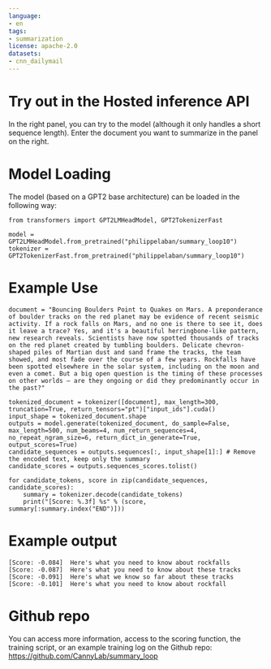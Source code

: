 ```yaml
---
language:
- en
tags:
- summarization
license: apache-2.0
datasets:
- cnn_dailymail
---
```


# Try out in the Hosted inference API

In the right panel, you can try to the model (although it only handles a short sequence length).
Enter the document you want to summarize in the panel on the right.

# Model Loading
The model (based on a GPT2 base architecture) can be loaded in the following way:
```
from transformers import GPT2LMHeadModel, GPT2TokenizerFast

model = GPT2LMHeadModel.from_pretrained("philippelaban/summary_loop10")
tokenizer = GPT2TokenizerFast.from_pretrained("philippelaban/summary_loop10")
```

# Example Use
```
document = "Bouncing Boulders Point to Quakes on Mars. A preponderance of boulder tracks on the red planet may be evidence of recent seismic activity. If a rock falls on Mars, and no one is there to see it, does it leave a trace? Yes, and it's a beautiful herringbone-like pattern, new research reveals. Scientists have now spotted thousands of tracks on the red planet created by tumbling boulders. Delicate chevron-shaped piles of Martian dust and sand frame the tracks, the team showed, and most fade over the course of a few years. Rockfalls have been spotted elsewhere in the solar system, including on the moon and even a comet. But a big open question is the timing of these processes on other worlds — are they ongoing or did they predominantly occur in the past?"

tokenized_document = tokenizer([document], max_length=300, truncation=True, return_tensors="pt")["input_ids"].cuda()
input_shape = tokenized_document.shape
outputs = model.generate(tokenized_document, do_sample=False, max_length=500, num_beams=4, num_return_sequences=4, no_repeat_ngram_size=6, return_dict_in_generate=True, output_scores=True)
candidate_sequences = outputs.sequences[:, input_shape[1]:] # Remove the encoded text, keep only the summary
candidate_scores = outputs.sequences_scores.tolist()

for candidate_tokens, score in zip(candidate_sequences, candidate_scores):
    summary = tokenizer.decode(candidate_tokens)
    print("[Score: %.3f] %s" % (score, summary[:summary.index("END")]))
```

# Example output
```
[Score: -0.084]  Here's what you need to know about rockfalls
[Score: -0.087]  Here's what you need to know about these tracks
[Score: -0.091]  Here's what we know so far about these tracks
[Score: -0.101]  Here's what you need to know about rockfall
```

# Github repo

You can access more information, access to the scoring function, the training script, or an example training log on the Github repo: https://github.com/CannyLab/summary_loop